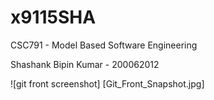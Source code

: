 # x9115SHA
CSC791 -  Model Based Software Engineering

Shashank Bipin Kumar - 200062012

![git front screenshot] [Git_Front_Snapshot.jpg]